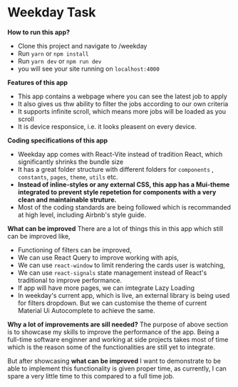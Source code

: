 # **Weekday Task**

**How to run this app?**

 - Clone this project and navigate to /weekday
 - Run `yarn` or `npm install`
 - Run `yarn dev` or `npm run dev`
 - you will see your site running on `localhost:4000`

**Features of this app**

 - This app contains a webpage where you can see the latest job to apply
 - It also gives us thw ability to filter the jobs according to our own criteria
 - It supports infinite scroll, which means more jobs will be loaded as you scroll
 - It is device responsice, i.e. it looks pleasent on every device.

**Coding specifications of this app**

 - Weekday app comes with React-Vite instead of tradition React, which significantly shrinks the bundle size
 - It has a great folder structure with different folders for `components` , `constants`, `pages`, `theme`, `utils` etc.
 - **Instead of inline-styles or any external CSS, this app has a Mui-theme integrated to prevent style repetetion for components with a very clean and maintainable struture.**
 - Most of the coding standards are being followed which is recommanded at high level, including Airbnb's style guide.

**What can be improved**
There are a lot of things this in this app which still can be improved like,

 - Functioning of filters can be improved,
 - We can use React Query to improve working with apis,
 - We can use `react-window` to limit rendering the cards user is watching,
 - We can use `react-signals` state management instead of React's traditional to improve performance.
 - If app will have more pages, we can imtegrate Lazy Loading
 - In weekday's current app, which is live, an external library is being used for filters dropdown. But we can customise the theme of current Material Ui Autocomplete to achieve the same.

**Why a lot of improvements are sill needed?**
The purpose of above section is to showcase my skills to improve the performance of the app. Being a full-time software enginner and working at side projects takes most of time which is the reason some of the functionalities are still yet to integrate.

But after showcasing **what can be improved** I want to demonstrate to be able to implement this functionality is given proper time, as currently, I can spare a very little time to this compared to a full time job. 
